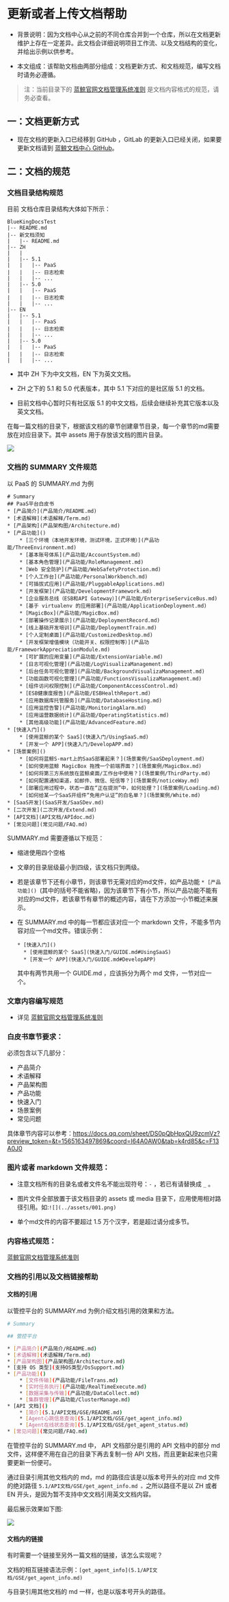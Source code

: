 # 更新或者上传文档帮助

- 背景说明：因为文档中心从之前的不同仓库合并到一个仓库，所以在文档更新维护上存在一定差异。此文档会详细说明项目工作流、以及文档结构的变化，并给出示例以供参考。

- 本文组成：该帮助文档由两部分组成：文档更新方式、和文档规范，编写文档时请务必遵循。

> 注：当前目录下的 [蓝鲸官网文档管理系统准则](蓝鲸官网文档管理系统准则.md) 是文档内容格式的规范，请务必查看。

##  一：文档更新方式

- 现在文档的更新入口已经移到 GitHub ，GitLab 的更新入口已经关闭，如果要更新文档请到  [蓝鲸文档中心 GitHub](https://github.com/TencentBlueKing/BKDocTest )。

## 二：文档的规范
### 文档目录结构规范

目前 文档仓库目录结构大体如下所示：

```
BlueKingDocsTest
|-- README.md
|-- 新文档须知
|   |-- README.md
|-- ZH
|   |
|	|-- 5.1
|   |	|-- PaaS
|   |	|-- 日志检索
|   |	|-- ...
|   |-- 5.0
|   |   |-- PaaS
|   |   |-- 日志检索
|   |	|-- ...
|-- EN
|	|-- 5.1
|   |	|-- PaaS
|   |	|-- 日志检索
|   |	|-- ...
|   |-- 5.0
|   |   |-- PaaS
|   |   |-- 日志检索
|   |	|-- ...
```

- 其中 ZH 下为中文文档，EN 下为英文文档。

- ZH 之下的 5.1 和 5.0 代表版本，其中 5.1 下对应的是社区版 5.1 的文档。

- 目前文档中心暂时只有社区版 5.1 的中文文档，后续会继续补充其它版本以及英文文档。

在每一篇文档的目录下，根据该文档的章节创建章节目录，每一个章节的md需要放在对应目录下。其中 assets 用于存放该文档的图片目录。

![](./assets/011.png)

### 文档的 SUMMARY 文件规范

以 PaaS 的 SUMMARY.md 为例

```
# Summary
## PaaS平台白皮书
* [产品简介](产品简介/README.md)
* [术语解释](术语解释/Term.md)
* [产品架构](产品架构图/Architecture.md)
* [产品功能]()
    * [三个环境（本地开发环境，测试环境，正式环境）](产品功能/ThreeEnvironment.md)
    * [基本账号体系](产品功能/AccountSystem.md)
    * [基本角色管理](产品功能/RoleManagement.md)
    * [Web 安全防护](产品功能/WebSafetyProtection.md)
    * [个人工作台](产品功能/PersonalWorkbench.md)
    * [可插拔式应用](产品功能/PluggableApplications.md)
    * [开发框架](产品功能/DevelopmentFramework.md)
    * [企业服务总线（ESB和API Gateway）](产品功能/EnterpriseServiceBus.md)
    * [基于 virtualenv 的应用部署](产品功能/ApplicationDeployment.md)
    * [MagicBox](产品功能/MagicBox.md)
    * [部署操作记录展示](产品功能/DeploymentRecord.md)
    * [线上基础开发培训](产品功能/DeploymentTrain.md)
    * [个人定制桌面](产品功能/CustomizedDesktop.md)
    * [开发框架增值模块（功能开关、权限控制等）](产品功能/FrameworkAppreciationModule.md)
    * [可扩展的应用变量](产品功能/ExtensionVariable.md)
    * [日志可视化管理](产品功能/LogVisualizaManagement.md)
    * [后台任务可视化管理](产品功能/BackgroundVisualizaManagement.md)
    * [功能函数可视化管理](产品功能/FunctionsVisualizaManagement.md)
    * [组件访问权限控制](产品功能/ComponentAccessControl.md)
    * [ESB健康度报告](产品功能/ESBHealthReport.md)
    * [应用数据库托管服务](产品功能/DatabaseHosting.md)
    * [应用监控告警](产品功能/MonitoringAlarm.md)
    * [应用运营数据统计](产品功能/OperatingStatistics.md)
    * [其他高级功能](产品功能/AdvancedFeature.md)
* [快速入门]()
    * [使用蓝鲸的某个 SaaS](快速入门/UsingSaaS.md)
    * [开发一个 APP](快速入门/DevelopAPP.md)
* [场景案例]()
    * [如何将蓝鲸S-mart上的SaaS部署起来？](场景案例/SaaSDeployment.md)
    * [如何使用蓝鲸 MagicBox 拖拽一个前端界面？](场景案例/MagicBox.md)
    * [如何将第三方系统放在蓝鲸桌面/工作台中使用？](场景案例/ThirdParty.md)
    * [如何配置通知渠道，如邮件、微信、短信等？](场景案例/noticeWay.md)
    * [部署应用过程中，状态一直在“正在提测”中，如何处理？](场景案例/Loading.md)
    * [如何给某一个SaaS开组件“免用户认证”的白名单？](场景案例/White.md)
* [SaaS开发](SaaS开发/SaaSDev.md)
* [二次开发](二次开发/Extend.md)
* [API文档](API文档/APIdoc.md)
* [常见问题](常见问题/FAQ.md)
```

SUMMARY.md 需要遵循以下规范：

- 缩进使用四个空格

- 文章的目录层级最小到四级，该文档只到两级。

- 若是该章节下还有小章节，则该章节无需对应的md文件，如产品功能 `* [产品功能]() `(其中的括号不能省略)，因为该章节下有小节，所以产品功能不能有对应的md文件，若该章节有章节的概述内容，请在下方添加一小节概述来展示。

- 在 SUMMARY.md 中的每一节都应该对应一个 markdown 文件，不能多节内容对应一个md文件。错误示例：

  ```
  * [快速入门]()
    * [使用蓝鲸的某个 SaaS](快速入门/GUIDE.md#UsingSaaS)
    * [开发一个 APP](快速入门/GUIDE.md#DevelopAPP)
  ```

  其中有两节共用一个 GUIDE.md ，应该拆分为两个 md 文件，一节对应一个。


### 文章内容编写规范

- 详见 [蓝鲸官网文档管理系统准则](蓝鲸官网文档管理系统准则.md)

### 白皮书章节要求：

必须包含以下几部分：
- 产品简介
- 术语解释
- 产品架构图
- 产品功能
- 快速入门
- 场景案例
- 常见问题

具体章节内容可以参考：https://docs.qq.com/sheet/DS0pQbHpxQU9zcmVz?preview_token=&t=1565163497869&coord=I64A0AW0&tab=k4rd85&c=F13A0J0

### 图片或者 markdown 文件规范：

- 注意文档所有的目录名或者文件名不能出现符号：`-` ，若已有请替换成 `_` 。

- 图片文件全部放置于该文档目录的 assets 或 media 目录下，应用使用相对路径引用。如:`![](../assets/001.png)`

- 单个md文件的内容不要超过 1.5 万个汉字，若是超过请分成多节。

### 内容格式规范：

[蓝鲸官网文档管理系统准则](./蓝鲸官网文档管理系统准则.md)

### 文档的引用以及文档链接帮助

#### 文档的引用

以管控平台的 SUMMARY.md 为例介绍文档引用的效果和方法。

```bash
# Summary

## 管控平台

* [产品简介](产品简介/README.md)
* [术语解释](术语解释/Term.md)
* [产品架构图](产品架构图/Architecture.md)
* [支持 OS 类型](支持OS类型/OsSupport.md)
* [产品功能]()
    * [文件传输](产品功能/FileTrans.md)
    * [实时任务执行](产品功能/RealTimeExecute.md)
    * [数据采集与传输](产品功能/DataCollect.md)
    * [集群管理](产品功能/ClusterManage.md)
* [API 文档]()
    * [简介](5.1/API文档/GSE/README.md)
    * [Agent心跳信息查询](5.1/API文档/GSE/get_agent_info.md)
    * [Agent在线状态查询](5.1/API文档/GSE/get_agent_status.md)
* [常见问题](常见问题/FAQ.md)
```

在管控平台的 SUMMARY.md 中， API 文档部分是引用的 API 文档中的部分 md 文件，这样便不用在自己的目录下再去复制一份 API 文档，而且更新起来也只需要更新一份便可。

通过目录引用其他文档内的 md，md 的路径应该是以版本号开头的对应 md 文件的绝对路径 `5.1/API文档/GSE/get_agent_info.md 。`之所以路径不是以 ZH 或者 EN 开头，是因为暂不支持中文文档引用英文文档内容。

最后展示效果如下图:

![](./assets/24.png)

#### 文档内的链接

有时需要一个链接至另外一篇文档的链接，该怎么实现呢？

文档的相互链接语法示例：`[get_agent_info](5.1/API文档/GSE/get_agent_info.md)`

与目录引用其他文档的 md 一样，也是以版本号开头的路径。
